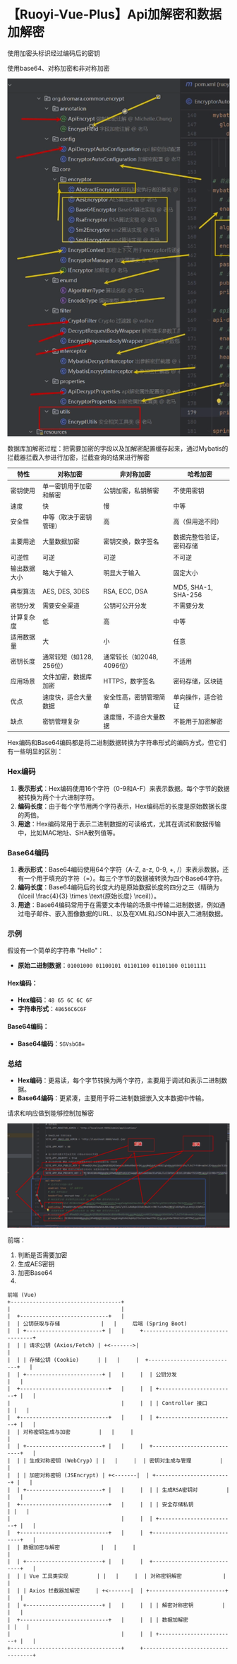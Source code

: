 # 【Ruoyi-Vue-Plus】Api加解密和数据加解密





使用加密头标识经过编码后的密钥

使用base64、对称加密和非对称加密



![image-20250102100606729](./imgs/image-20250102100606729.png)

数据库加解密过程：把需要加密的字段以及加解密配置缓存起来，通过Mybatis的拦截器拦截入参进行加密，拦截查询的结果进行解密



 

| 特性         | 对称加密                 | 非对称加密                 | 哈希加密                 |
| ------------ | ------------------------ | -------------------------- | ------------------------ |
| 密钥使用     | 单一密钥用于加密和解密   | 公钥加密，私钥解密         | 不使用密钥               |
| 速度         | 快                       | 慢                         | 中等                     |
| 安全性       | 中等（取决于密钥管理）   | 高                         | 高（但用途不同）         |
| 主要用途     | 大量数据加密             | 密钥交换，数字签名         | 数据完整性验证，密码存储 |
| 可逆性       | 可逆                     | 可逆                       | 不可逆                   |
| 输出数据大小 | 略大于输入               | 明显大于输入               | 固定大小                 |
| 典型算法     | AES, DES, 3DES           | RSA, ECC, DSA              | MD5, SHA-1, SHA-256      |
| 密钥分发     | 需要安全渠道             | 公钥可公开分发             | 不需要分发               |
| 计算复杂度   | 低                       | 高                         | 中等                     |
| 适用数据量   | 大                       | 小                         | 任意                     |
| 密钥长度     | 通常较短（如128, 256位） | 通常较长（如2048, 4096位） | 不适用                   |
| 应用场景     | 文件加密，数据库加密     | HTTPS，数字签名            | 密码存储，区块链         |
| 优点         | 速度快，适合大量数据     | 安全性高，密钥管理简单     | 单向操作，适合验证       |
| 缺点         | 密钥管理复杂             | 速度慢，不适合大量数据     | 不能用于加密解密         |



Hex编码和Base64编码都是将二进制数据转换为字符串形式的编码方式，但它们有一些明显的区别：

###   Hex编码

1. **表示形式**：Hex编码使用16个字符（0-9和A-F）来表示数据。每个字节的数据被转换为两个十六进制字符。
2. **编码长度**：由于每个字节用两个字符表示，Hex编码后的长度是原始数据长度的两倍。
3. **用途**：Hex编码常用于表示二进制数据的可读格式，尤其在调试和数据传输中，比如MAC地址、SHA散列值等。

### Base64编码

1. **表示形式**：Base64编码使用64个字符（A-Z, a-z, 0-9, +, /）来表示数据，还有一个用于填充的字符（=）。每三个字节的数据被转换为四个Base64字符。
2. **编码长度**：Base64编码后的长度大约是原始数据长度的四分之三（精确为 \(\lceil \frac{4}{3} \times \text{原始长度} \rceil\)）。
3. **用途**：Base64编码常用于在需要文本传输的场景中传输二进制数据，例如通过电子邮件、嵌入图像数据的URL、以及在XML和JSON中嵌入二进制数据。

### 示例

假设有一个简单的字符串 "Hello"：

- **原始二进制数据**：`01001000 01100101 01101100 01101100 01101111`

#### Hex编码：
- **Hex编码**：`48 65 6C 6C 6F`
- **字符串形式**：`48656C6C6F`

#### Base64编码：
- **Base64编码**：`SGVsbG8=`

### 总结

- **Hex编码**：更易读，每个字节转换为两个字符，主要用于调试和表示二进制数据。
- **Base64编码**：更紧凑，主要用于将二进制数据嵌入文本数据中传输。







请求和响应做到能够控制加解密





![image-20250102104316523](./imgs/image-20250102104316523.png)









前端：

1. 判断是否需要加密
2. 生成AES密钥
3. 加密Base64
4.   





```
前端 (Vue)
+-----------------------------------+
|                                   |
|  +----------------------------+   |
|  | 公钥获取与存储             |   |     后端 (Spring Boot)
|  | +------------------------+ |   |     +-----------------------------------+
|  | | 请求公钥 (Axios/Fetch) | +<------->|                                   |
|  | | 存储公钥 (Cookie)      | |   |     |  +----------------------------+   |
|  | +------------------------+ |   |     |  | 公钥分发                   |   |
|  +----------------------------+   |     |  | +------------------------+ |   |
|                                   |     |  | | Controller 接口       | |   |
|  +----------------------------+   |     |  | +------------------------+ |   |
|  | 对称密钥生成与加密         |   |     |                                   |
|  | +------------------------+ |   |     |  +----------------------------+   |
|  | | 生成对称密钥 (WebCryp) | |   |     |  | 密钥对生成与管理         |   |
|  | | 加密对称密钥 (JSEncrypt) | +<-------|  | +------------------------+ |   |
|  | +------------------------+ |   |     |  | | 生成RSA密钥对         | |   |
|  +----------------------------+   |     |  | | 安全存储私钥           | |   |
|                                   |     |  | +------------------------+ |   |
|  +----------------------------+   |     |  +----------------------------+   |
|  | 数据加密与解密             |   |     |                                   |
|  | +------------------------+ |   |     |  +----------------------------+   |
|  | | Vue 工具类实现         | |   |     |  | 对称密钥解密             |   |
|  | | Axios 拦截器加解密     | +<-------|  | +------------------------+ |   |
|  | +------------------------+ |   |     |  | | 解密对称密钥         | |   |
|  +----------------------------+   |     |  | | 数据加解密             | |   |
|                                   |     |  | +------------------------+ |   |
+-----------------------------------+     +-----------------------------------+

```







​	